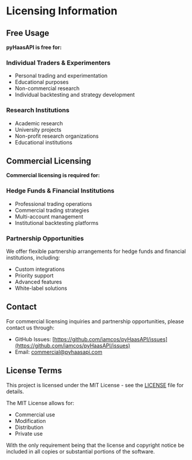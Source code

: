# Licensing Information

## Free Usage

**pyHaasAPI is free for:**

### Individual Traders & Experimenters
- Personal trading and experimentation
- Educational purposes
- Non-commercial research
- Individual backtesting and strategy development

### Research Institutions
- Academic research
- University projects
- Non-profit research organizations
- Educational institutions

## Commercial Licensing

**Commercial licensing is required for:**

### Hedge Funds & Financial Institutions
- Professional trading operations
- Commercial trading strategies
- Multi-account management
- Institutional backtesting platforms

### Partnership Opportunities
We offer flexible partnership arrangements for hedge funds and financial institutions, including:
- Custom integrations
- Priority support
- Advanced features
- White-label solutions

## Contact

For commercial licensing inquiries and partnership opportunities, please contact us through:
- GitHub Issues: [https://github.com/iamcos/pyHaasAPI/issues](https://github.com/iamcos/pyHaasAPI/issues)
- Email: [commercial@pyhaasapi.com](mailto:commercial@pyhaasapi.com)

## License Terms

This project is licensed under the MIT License - see the [LICENSE](LICENSE) file for details.

The MIT License allows for:
- Commercial use
- Modification
- Distribution
- Private use

With the only requirement being that the license and copyright notice be included in all copies or substantial portions of the software. 